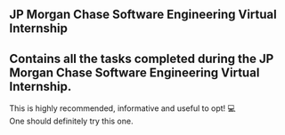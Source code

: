 ## JP Morgan Chase Software Engineering Virtual Internship 
Contains all the tasks completed during the JP Morgan Chase Software Engineering Virtual Internship.
--------------------------------------------------
This is highly recommended, informative and useful to opt! 💻<br/>
One should definitely try this one. 
